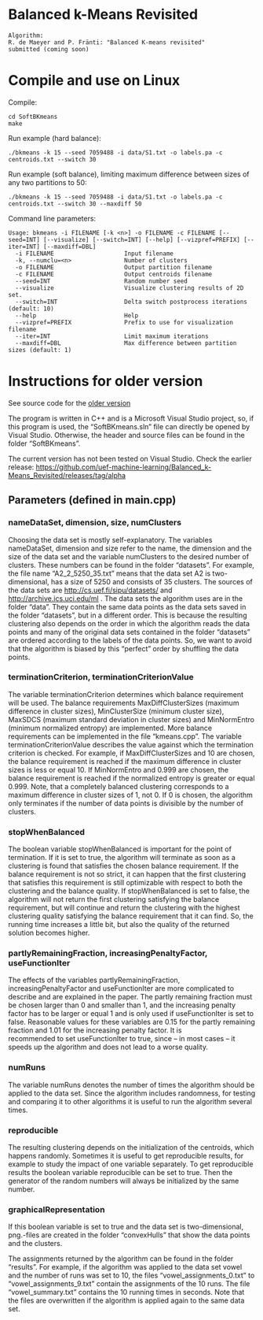 # Balanced k-Means Revisited

```
Algorithm:
R. de Maeyer and P. Fränti: "Balanced K-means revisited"
submitted (coming soon)
```


# Compile and use on Linux

Compile:
```
cd SoftBKmeans
make
```

Run example (hard balance):
```
./bkmeans -k 15 --seed 7059488 -i data/S1.txt -o labels.pa -c centroids.txt --switch 30
```

Run example (soft balance), limiting maximum difference between sizes of any two partitions to 50:
```
./bkmeans -k 15 --seed 7059488 -i data/S1.txt -o labels.pa -c centroids.txt --switch 30 --maxdiff 50
```


Command line parameters:
```
Usage: bkmeans -i FILENAME [-k <n>] -o FILENAME -c FILENAME [--seed=INT] [--visualize] [--switch=INT] [--help] [--vizpref=PREFIX] [--iter=INT] [--maxdiff=DBL]
  -i FILENAME                    Input filename
  -k, --numclu=<n>               Number of clusters
  -o FILENAME                    Output partition filename
  -c FILENAME                    Output centroids filename
  --seed=INT                     Random number seed
  --visualize                    Visualize clustering results of 2D set.
  --switch=INT                   Delta switch postprocess iterations (default: 10)
  --help                         Help
  --vizpref=PREFIX               Prefix to use for visualization filename
  --iter=INT                     Limit maximum iterations
  --maxdiff=DBL                  Max difference between partition sizes (default: 1)
```

# Instructions for older version 
See source code for the [older version](https://github.com/uef-machine-learning/Balanced_k-Means_Revisited/tree/230277f5bf3821206af39892210af39314024606)

The program is written in C++ and is a Microsoft Visual Studio project, so, if this program 
is used, the “SoftBKmeans.sln” file can directly be opened by Visual Studio. Otherwise, the 
header and source files can be found in the folder “SoftBKmeans”.

The current version has not been tested on Visual Studio. Check the earlier release:
https://github.com/uef-machine-learning/Balanced_k-Means_Revisited/releases/tag/alpha

## Parameters (defined in main.cpp)

### nameDataSet, dimension, size, numClusters
Choosing the data set is mostly self-explanatory. The variables nameDataSet, dimension
and size refer to the name, the dimension and the size of the data set and the variable 
numClusters to the desired number of clusters. These numbers can be found in the folder 
“datasets”. For example, the file name “A2_2_5250_35.txt” means that the data set A2 is 
two-dimensional, has a size of 5250 and consists of 35 clusters. The sources of the data sets 
are http://cs.uef.fi/sipu/datasets/ and http://archive.ics.uci.edu/ml .
The data sets the algorithm uses are in the folder “data”. They contain the same data points 
as the data sets saved in the folder “datasets”, but in a different order. This is because the 
resulting clustering also depends on the order in which the algorithm reads the data points 
and many of the original data sets contained in the folder “datasets” are ordered according 
to the labels of the data points. So, we want to avoid that the algorithm is biased by this 
“perfect” order by shuffling the data points.

### terminationCriterion, terminationCriterionValue
The variable terminationCriterion determines which balance requirement will be used. 
The balance requirements MaxDiffClusterSizes (maximum difference in cluster sizes), 
MinClusterSize (minimum cluster size), MaxSDCS (maximum standard deviation in cluster sizes) 
and MinNormEntro (minimum normalized entropy) are implemented. More balance requirements can 
be implemented in the file “kmeans.cpp”.
The variable terminationCriterionValue describes the value against which the termination 
criterion is checked. For example, if MaxDiffClusterSizes and 10 are chosen, the balance 
requirement is reached if the maximum difference in cluster sizes is less or equal 10. If 
MinNormEntro and 0.999 are chosen, the balance requirement is reached if the normalized 
entropy is greater or equal 0.999.
Note, that a completely balanced clustering corresponds to a maximum difference in 
cluster sizes of 1, not 0. If 0 is chosen, the algorithm only terminates if the number of data 
points is divisible by the number of clusters.

### stopWhenBalanced
The boolean variable stopWhenBalanced is important for the point of termination. If it is 
set to true, the algorithm will terminate as soon as a clustering is found that satisfies the 
chosen balance requirement. If the balance requirement is not so strict, it can happen that 
the first clustering that satisfies this requirement is still optimizable with respect to both 
the clustering and the balance quality. If stopWhenBalanced is set to false, the algorithm will 
not return the first clustering satisfying the balance requirement, but will continue and return 
the clustering with the highest clustering quality satisfying the balance requirement that it can 
find. So, the running time increases a little bit, but also the quality of the returned solution 
becomes higher.

### partlyRemainingFraction, increasingPenaltyFactor, useFunctionIter
The effects of the variables partlyRemainingFraction, increasingPenaltyFactor and useFunctionIter 
are more complicated to describe and are explained in the paper. The partly remaining fraction must 
be chosen larger than 0 and smaller than 1, and the increasing penalty factor has to be larger or 
equal 1 and is only used if useFunctionIter is set to false. Reasonable values for these variables 
are 0.15 for the partly remaining fraction and 1.01 for the increasing penalty factor. It is  
recommended to set useFunctionIter to true, since – in most cases – it speeds up the 
algorithm and does not lead to a worse quality.

### numRuns
The variable numRuns denotes the number of times the algorithm should be applied to the 
data set. Since the algorithm includes randomness, for testing and comparing it to other 
algorithms it is useful to run the algorithm several times.

### reproducible
The resulting clustering depends on the initialization of the centroids, which happens 
randomly. Sometimes it is useful to get reproducible results, for example to study the impact 
of one variable separately. To get reproducible results the boolean variable reproducible
can be set to true. Then the generator of the random numbers will always be initialized by 
the same number.

### graphicalRepresentation
If this boolean variable is set to true and the data set is two-dimensional, png.-files are 
created in the folder “convexHulls” that show the data points and the clusters.

The assignments returned by the algorithm can be found in the folder “results”. For example, if the 
algorithm was applied to the data set vowel and the number of runs was set to 10, the files 
“vowel_assignments_0.txt” to “vowel_assignments_9.txt” contain the assignments of the 10 runs. 
The file “vowel_summary.txt” contains the 10 running times in seconds. Note that the files are 
overwritten if the algorithm is applied again to the same data set.
